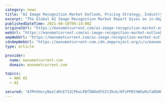 ```yaml
---
category: news
title: "AI Image Recognition Market Outlook, Pricing Strategy, Industry Latest News, Top Company Analysis and Regional Outlook 2026"
excerpt: "The Global AI Image Recognition Market Report Gives an in-depth analysis on industry development patterns, drivers, restraints, structure, scope, various trends, opportunities, challenges, market risk,"
publishedDateTime: 2021-08-10T09:14:00Z
originalUrl: "https://manometcurrent.com/ai-image-recognition-market-outlook-pricing-strategy-industry-latest-news-top-company-analysis-and-regional-outlook-2026/"
webUrl: "https://manometcurrent.com/ai-image-recognition-market-outlook-pricing-strategy-industry-latest-news-top-company-analysis-and-regional-outlook-2026/"
ampWebUrl: "https://manometcurrent.com/ai-image-recognition-market-outlook-pricing-strategy-industry-latest-news-top-company-analysis-and-regional-outlook-2026/"
cdnAmpWebUrl: "https://manometcurrent-com.cdn.ampproject.org/c/s/manometcurrent.com/ai-image-recognition-market-outlook-pricing-strategy-industry-latest-news-top-company-analysis-and-regional-outlook-2026/"
type: article

provider:
  name: manometcurrent.com
  domain: manometcurrent.com

topics:
  - AWS AI
  - AI

secured: "A7M+hHvcyNaxlaMcEf32CPkoLPBfZWOeEh5ItZKuk/6PiPP8thWUw9u7a0GHb8SF6cgBIPk9wXznAiTiKqAA/3DhUAfBWvVLqM/yvh6Ho9mi+BilXNoRNx244gcPINkE2jCspRp92G/RQMZhcFe6Kt0aU6pEpEDhz9+Hb0CAH6zbvD6mx4wwx5ifLc+VQD+ElR+1TOUVt0OnBfWJ0eOB6RG2sPX0YEHr17dBD1tneHo12lR9AVwDbT1fdPbD2xmR2vlBkA7PAr3AH7nzdNj+oeUv61lizOGcUs+JjYI/129/rwJ567vXeLEFzQSPlC7dY/lku4pyb+1Z5tQ5YrEc3iUsF3GCgJzHiqNZN2Mdhss=;gpCYRHd7DklhlUwBB/+2tg=="
---
```


